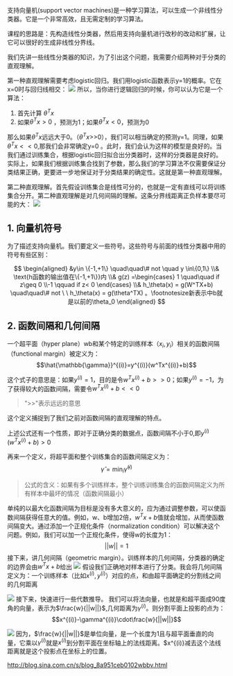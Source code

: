 支持向量机(support vector machines)是一种学习算法，可以生成一个非线性分类器。它是一个非常高效，且无需定制的学习算法。

课程的思路是：先构造线性分类器，然后用支持向量机进行改秒的改动和扩展，让它可以很好的生成非线性分界线。

我们先讲一些线性分类器的知识，为了引出这个问题，我需要介绍两种对于分类的直观理解。

第一种直观理解需要考虑logistic回归。我们用logistic函数表示y=1的概率。它在x=0时与回归线相交：
![](https://i.loli.net/2019/02/28/5c776517a4a73.png)
所以，当你进行逻辑回归的时候，你可以认为它是一个算法：
1. 首先计算 $\theta^Tx$
2. 如果$\theta^Tx>0$ ，预测为1；如果$\theta^Tx<0$，预测为0

那么如果$\theta^Tx$远远大于0。（$\theta^Tx$>>0），我们可以相当确定的预测y=1。同理，如果$\theta^Tx<<0$,那我们会非常确定y=0 。此时，我们会认为这样的模型是良好的。当我们通过训练集合，根据logistic回归拟合出分类器时，这样的分类器是良好的。实际上，如果我们根据训练集合找到了参数，那么我们的学习算法不仅需要保证分类结果正确，更要进一步地保证对于分类结果的确定性。这就是第一种直观理解。

第二种直观理解。首先假设训练集合是线性可分的，也就是一定有直线可以将训练集合分开。第二种直观理解是对几何间隔的理解。这条分界线距离正负样本要尽可能的大：
![](https://i.loli.net/2019/02/28/5c7773da81f91.png)

## 1. 向量机符号
为了描述支持向量机。我们要定义一些符号。这些符号与前面的线性分类器中用的符号有些区别：

$$
\begin{aligned}
    &y\in \{-1,+1\} \quad\quad\# not \quad y \in\{0,1\} 
    \\&  \text{h函数的输出值在\{-1,+1\}}内
    \\& g(z) =\begin{cases}
        1 \quad\quad if z\geq 0
        \\-1 \qquad if z< 0
    \end{cases}
    \\& h_\theta(x)  = g(W^TX+b)  \quad\quad\# not \ \ h_\theta(x)  = g(\theta^TX) 。\footnotesize新表示中b就是以前的\theta_0
\end{aligned}
$$

## 2. 函数间隔和几何间隔

一个超平面（hyper plane）wb和某个特定的训练样本（$x_i,y_i$）相关的函数间隔（functional margin）被定义为：
$$\hat{\mathbb{\gamma}}^{(i)}=y^{(i)}(w^Tx^{(i)}+b)$$

这个式子的意思是：如果$y^{(i)}=1$，目的是令$w^Tx^{(i)}+b>>0$；如果$y^{(i)}=-1$，为了获得较大的函数间隔，需要令$w^Tx^{(i)}+b<< 0$
> ">>"表示远远的意思

这个定义捕捉到了我们之前对函数间隔的直观理解的特点。

上述公式还有一个性质，即对于正确分类的数据点，函数间隔不小于0,即$y^{(i)}(w^Tx^{(i)}+b)>0$

再来一个定义，将超平面和整个训练集合的函数间隔定义为：
$$\hat{\gamma} = \min_i\hat{\gamma}^{(i)}$$

> 公式的含义：如果有多个训练样本，整个训练训练集合的函数间隔定义为所有样本中最坏的情况（函数间隔最小）

单纯的以最大化函数间隔为目标是没有多大意义的，应为通过调整参数，可以使函数间隔获得任意大的值。例如，w、b增加2倍，$w^Tx+b$值就会增加，从而使函数间隔变大。通过添加一个正规化条件（normalization condition）可以解决这个问题。例如，我们可以加一个正规化条件，使得w的长度为1：
$$||w||=1$$
接下来，讲几何间隔（geometric margin）。训练样本的几何间隔，分类器的确定的边界会由$w^Tx+b$给出
![](https://i.loli.net/2019/03/04/5c7c90427f352.png)
假设我们正确地对样本进行了分类。我会将几何间隔定义为：一个训练样本（比如$x^{(i)},y^{(i)}$）对应的点，和由超平面确定的分割线之间的几何距离

![](https://i.loli.net/2019/03/04/5c7c9138c6daf.png)
接下来，快速进行一些代数推导。
我们可以将法向量，也就是和超平面成90度角的向量，表示为$\frac{w}{||w||}$,几何距离为$\gamma^{(i)}$。则分割平面上投影的点为：
$$x^{(i)}-\gamma^{(i)}\cdot\frac{w}{||w||}$$

![](https://i.loli.net/2019/03/04/5c7c94f0209f9.png)
因为，$\frac{w}{||w||}$是单位向量，是一个长度为1且与超平面垂直的向量，它乘以$\gamma^{(i)}$就是$x^{(i)}$到分割平面在坐标轴上的法线距离。$x^{(i)}减去这个法线距离就是这个投影点在坐标上的位置。


http://blog.sina.com.cn/s/blog_8a951ceb0102wbbv.html